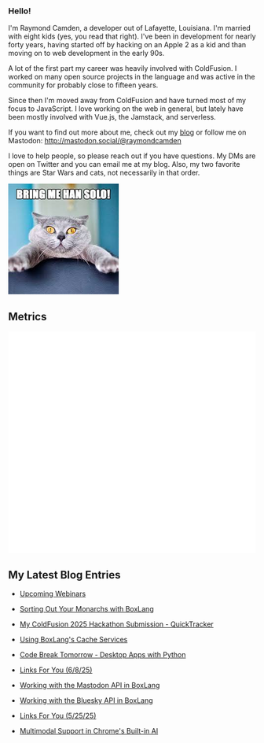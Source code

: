 ### Hello!

I'm Raymond Camden, a developer out of Lafayette, Louisiana. I'm married with eight kids (yes, you read that right). I've been in development for nearly forty years, having started off by hacking on an Apple 2 as a kid and than moving on to web development in the early 90s.

A lot of the first part my career was heavily involved with ColdFusion. I worked on many open source projects in the language and was active in the community for probably close to fifteen years. 

Since then I'm moved away from ColdFusion and have turned most of my focus to JavaScript. I love working on the web in general, but lately have been mostly involved with Vue.js, the Jamstack, and serverless. 

If you want to find out more about me, check out my [blog](https://www.raymondcamden.com) or follow me on Mastodon: <http://mastodon.social/@raymondcamden>

I love to help people, so please reach out if you have questions. My DMs are open on Twitter and you can email me at my blog. Also, my two favorite things are Star Wars and cats, not necessarily in that order.

![Star Wars cat](https://raw.githubusercontent.com/cfjedimaster/cfjedimaster/master/cat.jpg)

## Metrics

<picture>
  <img src="/github-metrics.svg" alt="Metrics">
</picture>

<!-- RSS -->
## My Latest Blog Entries

* [Upcoming Webinars](https://www.raymondcamden.com/2025/06/19/upcoming-webinars)

* [Sorting Out Your Monarchs with BoxLang](https://www.raymondcamden.com/2025/06/17/sorting-out-your-monarchs-with-boxlang)

* [My ColdFusion 2025 Hackathon Submission - QuickTracker](https://www.raymondcamden.com/2025/06/13/my-coldfusion-2025-hackathon-submission-quicktracker)

* [Using BoxLang's Cache Services](https://www.raymondcamden.com/2025/06/11/using-boxlangs-cache-services)

* [Code Break Tomorrow - Desktop Apps with Python](https://www.raymondcamden.com/2025/06/09/code-break-tomorrow-desktop-apps-with-python)

* [Links For You (6/8/25)](https://www.raymondcamden.com/2025/06/08/links-for-you-6825)

* [Working with the Mastodon API in BoxLang](https://www.raymondcamden.com/2025/06/06/working-with-the-mastodon-api-in-boxlang)

* [Working with the Bluesky API in BoxLang](https://www.raymondcamden.com/2025/06/03/working-with-the-bluesky-api-in-boxlang)

* [Links For You (5/25/25)](https://www.raymondcamden.com/2025/05/25/links-for-you-52525)

* [Multimodal Support in Chrome's Built-in AI](https://www.raymondcamden.com/2025/05/22/multimodal-support-in-chromes-built-in-ai)

<!-- ENDRSS -->

